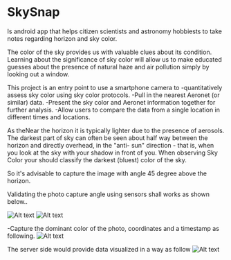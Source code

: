 # SkySnap
Is android app that helps citizen scientists and astronomy hobbiests to take notes regarding horizon and sky color.

The color of the sky provides us with valuable clues about its condition.
Learning about the significance of sky color will allow us to make educated guesses about the presence of natural haze and air pollution simply by looking out a window.

This project is an entry point to use a smartphone camera to 
-quantitatively assess sky color using sky color protocols.
-Pull in the nearest Aeronet (or similar) data.
-Present the sky color and Aeronet information together for further analysis.
-Allow users to compare the data from a single location in different times and locations.

As  theNear the horizon it is typically lighter due to the presence of aerosols. 
The darkest part of sky can often be seen about half way between the horizon and directly overhead, 
in the "anti- sun" direction - that is, when you look at the sky with your shadow in front of you. 
When observing Sky Color your should classify the darkest (bluest) color of the sky.

So it's advisable to capture the image with angle 45 degree above the horizon.

Validating the photo capture angle using sensors shall works as shown below.. 

![Alt text](https://s3.amazonaws.com/media-p.slid.es/uploads/saadzanfal/images/1262067/Screenshot_2015-04-12-12-33-02.png "AngleGuide")
![Alt text](https://s3.amazonaws.com/media-p.slid.es/uploads/saadzanfal/images/1262069/Screenshot_2015-04-12-12-32-47.png "AngleGuide")

-Capture the dominant color of the photo, coordinates and a timestamp as following.
![Alt text](https://s3.amazonaws.com/media-p.slid.es/uploads/saadzanfal/images/1262072/Screenshot_2015-04-12-12-32-13.png "CapturedPhoto")

The server side would provide data visualized in a way as follow
![Alt text](https://s3.amazonaws.com/media-p.slid.es/uploads/saadzanfal/images/1262089/Server.jpg "WebGL Globe")

